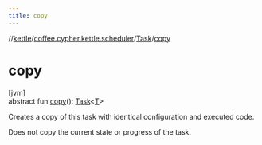 ```yaml
---
title: copy
---
```

//[kettle](../../../index.html)/[coffee.cypher.kettle.scheduler](../index.html)/[Task](index.html)/[copy](copy.html)



# copy



[jvm]\
abstract fun [copy](copy.html)(): [Task](index.html)&lt;[T](index.html)&gt;



Creates a copy of this task with identical configuration and executed code.



Does not copy the current state or progress of the task.





